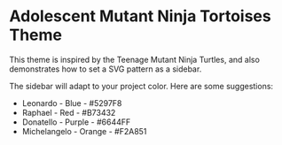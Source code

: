 # Adolescent Mutant Ninja Tortoises Theme

This theme is inspired by the Teenage Mutant Ninja Turtles, and also demonstrates how to set a SVG pattern as a sidebar.

The sidebar will adapt to your project color. Here are some suggestions:

- Leonardo - Blue - #5297F8
- Raphael - Red - #B73432
- Donatello - Purple - #6644FF
- Michelangelo - Orange - #F2A851
